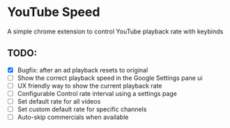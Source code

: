 # YouTube Speed

A simple chrome extension to control YouTube playback rate with keybinds


## TODO:

- [X] Bugfix: after an ad playback resets to original
- [ ] Show the correct playback speed in the Google Settings pane ui
- [ ] UX friendly way to show the current playback rate
- [ ] Configurable Control rate interval using a settings page
- [ ] Set default rate for all videos
- [ ] Set custom default rate for specific channels
- [ ] Auto-skip commercials when available
